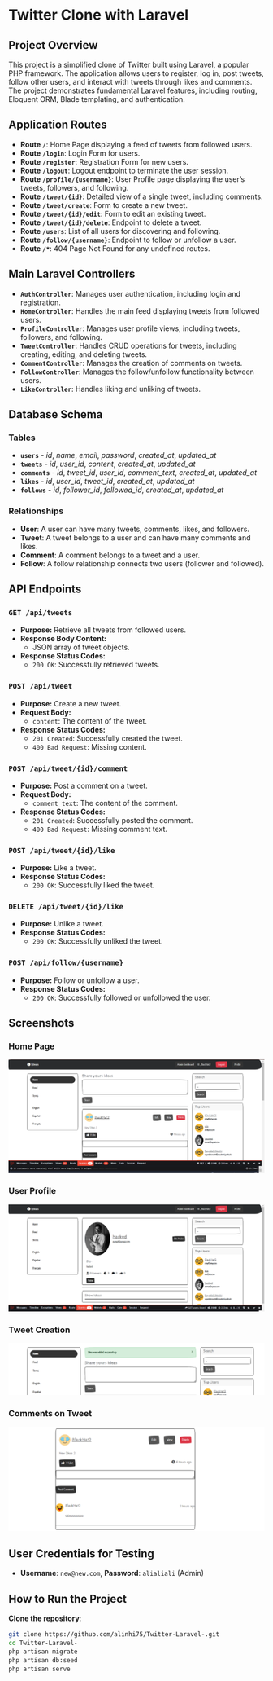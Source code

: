 # Twitter Clone with Laravel

## Project Overview

This project is a simplified clone of Twitter built using Laravel, a popular PHP framework. The application allows users to register, log in, post tweets, follow other users, and interact with tweets through likes and comments. The project demonstrates fundamental Laravel features, including routing, Eloquent ORM, Blade templating, and authentication.

## Application Routes

- **Route `/`**: Home Page displaying a feed of tweets from followed users.
- **Route `/login`**: Login Form for users.
- **Route `/register`**: Registration Form for new users.
- **Route `/logout`**: Logout endpoint to terminate the user session.
- **Route `/profile/{username}`**: User Profile page displaying the user’s tweets, followers, and following.
- **Route `/tweet/{id}`**: Detailed view of a single tweet, including comments.
- **Route `/tweet/create`**: Form to create a new tweet.
- **Route `/tweet/{id}/edit`**: Form to edit an existing tweet.
- **Route `/tweet/{id}/delete`**: Endpoint to delete a tweet.
- **Route `/users`**: List of all users for discovering and following.
- **Route `/follow/{username}`**: Endpoint to follow or unfollow a user.
- **Route `/*`**: 404 Page Not Found for any undefined routes.

## Main Laravel Controllers

- **`AuthController`**: Manages user authentication, including login and registration.
- **`HomeController`**: Handles the main feed displaying tweets from followed users.
- **`ProfileController`**: Manages user profile views, including tweets, followers, and following.
- **`TweetController`**: Handles CRUD operations for tweets, including creating, editing, and deleting tweets.
- **`CommentController`**: Manages the creation of comments on tweets.
- **`FollowController`**: Manages the follow/unfollow functionality between users.
- **`LikeController`**: Handles liking and unliking of tweets.

## Database Schema

### Tables

- **`users`** - *id*, *name*, *email*, *password*, *created_at*, *updated_at*
- **`tweets`** - *id*, *user_id*, *content*, *created_at*, *updated_at*
- **`comments`** - *id*, *tweet_id*, *user_id*, *comment_text*, *created_at*, *updated_at*
- **`likes`** - *id*, *user_id*, *tweet_id*, *created_at*, *updated_at*
- **`follows`** - *id*, *follower_id*, *followed_id*, *created_at*, *updated_at*

### Relationships

- **User**: A user can have many tweets, comments, likes, and followers.
- **Tweet**: A tweet belongs to a user and can have many comments and likes.
- **Comment**: A comment belongs to a tweet and a user.
- **Follow**: A follow relationship connects two users (follower and followed).

## API Endpoints

### `GET /api/tweets`
- **Purpose:** Retrieve all tweets from followed users.
- **Response Body Content:**
  - JSON array of tweet objects.
- **Response Status Codes:**
  - `200 OK`: Successfully retrieved tweets.
  
### `POST /api/tweet`
- **Purpose:** Create a new tweet.
- **Request Body:**
  - `content`: The content of the tweet.
- **Response Status Codes:**
  - `201 Created`: Successfully created the tweet.
  - `400 Bad Request`: Missing content.

### `POST /api/tweet/{id}/comment`
- **Purpose:** Post a comment on a tweet.
- **Request Body:**
  - `comment_text`: The content of the comment.
- **Response Status Codes:**
  - `201 Created`: Successfully posted the comment.
  - `400 Bad Request`: Missing comment text.

### `POST /api/tweet/{id}/like`
- **Purpose:** Like a tweet.
- **Response Status Codes:**
  - `200 OK`: Successfully liked the tweet.

### `DELETE /api/tweet/{id}/like`
- **Purpose:** Unlike a tweet.
- **Response Status Codes:**
  - `200 OK`: Successfully unliked the tweet.

### `POST /api/follow/{username}`
- **Purpose:** Follow or unfollow a user.
- **Response Status Codes:**
  - `200 OK`: Successfully followed or unfollowed the user.

## Screenshots

### Home Page
![Alt text](img/homepage.png)

### User Profile
![Alt text](img/profilepage.png)

### Tweet Creation
![Alt text](img/tweetcreate.png)

### Comments on Tweet
![Alt text](img/comments.png)

## User Credentials for Testing

- **Username**: `new@new.com`, **Password**: `alialiali` (Admin)

## How to Run the Project

 **Clone the repository**:
   ```bash
   git clone https://github.com/alinhi75/Twitter-Laravel-.git
   cd Twitter-Laravel-
   php artisan migrate
   php artisan db:seed
   php artisan serve


